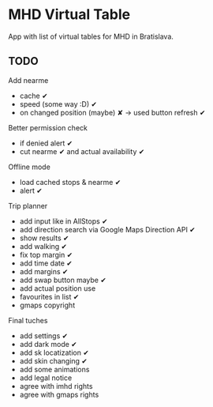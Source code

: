 # MHD Virtual Table

App with list of virtual tables for MHD in Bratislava.

## TODO

Add nearme

- cache ✔
- speed (some way :D) ✔
- on changed position (maybe) ✘ -> used button refresh ✔

Better permission check

- if denied alert ✔
- cut nearme ✔ and actual availability ✔

Offline mode

- load cached stops & nearme ✔
- alert ✔

Trip planner

- add input like in AllStops ✔
- add direction search via Google Maps Direction API ✔
- show results ✔
- add walking ✔
- fix top margin ✔
- add time date ✔
- add margins ✔
- add swap button maybe ✔
- add actual position use
- favourites in list ✔
- gmaps copyright

Final tuches

- add settings ✔
- add dark mode ✔
- add sk locatization ✔
- add skin changing ✔
- add some animations
- add legal notice
- agree with imhd rights
- agree with gmaps rights
